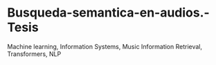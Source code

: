 # Busqueda-semantica-en-audios.-Tesis

Machine learning, Information Systems, Music Information Retrieval, Transformers, NLP
